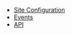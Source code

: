 - [Site Configuration](Configuration.md)
- [Events](Event.md)
- [API](https://wutsi.github.io/newsletter-server/api/)
